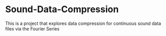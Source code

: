 # Sound-Data-Compression
This is a project that explores data compression for continuous sound data files via the Fourier Series
